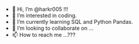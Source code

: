 - 👋 Hi, I’m @harkr005 !!!
- 👀 I’m interested in coding.
- 🌱 I’m currently learning SQL and Python Pandas.
- 💞️ I’m looking to collaborate on ...
- 📫 How to reach me ...???

<!---
harkr005/harkr005 is a ✨ special ✨ repository because its `README.md` (this file) appears on your GitHub profile.
You can click the Preview link to take a look at your changes.
--->
